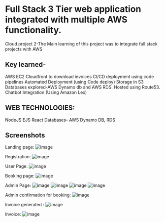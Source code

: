 # Full Stack 3 Tier web application integrated with multiple AWS functionality.
Cloud project 2-The Main learning of this project was to integrate full stack projects with AWS

## Key learned-
AWS EC2
Cloudfront to download invoices
CI/CD deployment using code pipelines 
Automated Deployment (using Code deploy)
Storage in S3
Databases explored-AWS Dynamo db and AWS RDS.
Hosted using Route53.
Chatbot Integration (Using Amazon Lex)

## WEB TECHNOLOGIES:
 NodeJS 
 EJS 
 React 
 Databases- AWS Dynamo DB, RDS 
 ## Screenshots
 Landing page:
 ![image](https://github.com/CMPE281-CloudTech/project2/assets/111553278/aeb9b81a-ab3a-4b11-932e-4c5d65391717)
 
 Registration:
 ![image](https://github.com/CMPE281-CloudTech/project2/assets/111553278/0c911f8f-42ab-4cdd-9b77-58d3390b2d98)
 
 User Page:
 ![image](https://github.com/CMPE281-CloudTech/project2/assets/111553278/d315379b-a994-4de6-b6a6-639774b2cd95)
 
 Booking page:
 ![image](https://github.com/CMPE281-CloudTech/project2/assets/111553278/e70b2b8f-62d6-496c-ae75-71ff39340dd7)
 
 Admin Page:
 ![image](https://github.com/CMPE281-CloudTech/project2/assets/111553278/28a7fad5-0d28-43bd-8560-5f749605ae57)
 ![image](https://github.com/CMPE281-CloudTech/project2/assets/111553278/c7e4a9b5-0d50-4ccf-bfc1-81d6b2c697f7)
 ![image](https://github.com/CMPE281-CloudTech/project2/assets/111553278/d7afb469-3deb-4ea0-b039-f89472562a56)
 ![image](https://github.com/CMPE281-CloudTech/project2/assets/111553278/789849c0-ca30-4a7e-969c-efb214d9c463)
 
 Admin confirmation for booking:
 ![image](https://github.com/CMPE281-CloudTech/project2/assets/111553278/b3f86f92-00cf-47b5-89d7-83b3250f2cee)
 
 Invoice generated :
 ![image](https://github.com/CMPE281-CloudTech/project2/assets/111553278/2f596985-657f-4b22-8cf5-884670b88bbc)
 
 Invoice:
 ![image](https://github.com/CMPE281-CloudTech/project2/assets/111553278/68ec871b-e4da-4e99-85c2-fee9b7cf4c5f)






 


 
 
 
 




